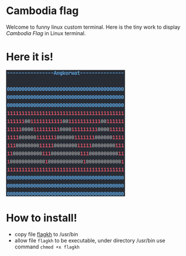 # Cambodia flag
Welcome to funny linux custom terminal. Here is the tiny work to display   *Cambodia Flag* in Linux terminal.

# Here it is!

![](flagkh.png)

# How to install!
- copy file [flagkh](flagkh) to /usr/bin
- allow file ```flagkh``` to be executable, under directory /usr/bin use command ```chmod +x flagkh``` 
